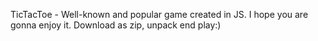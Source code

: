 TicTacToe - Well-known and popular game created in JS. I hope you are gonna enjoy it. Download as zip, unpack end play:)